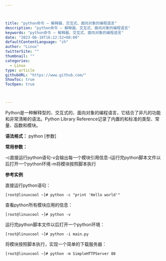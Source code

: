 ```yaml
---



title: "python命令 – 解释器、交互式、面向对象的编程语言"
description: "python命令 – 解释器、交互式、面向对象的编程语言"
keywords: "python命令 – 解释器、交互式、面向对象的编程语言"
date: "2023-06-18T16:22:52+08:00"
defaultContentLanguage: "zh"
author: "Linux"
twitterSite: ""
thumbnail: ""
categories:
  - Linux
type: article
githubURL: "https://www.github.com/"
ShowToc: true
TocOpen: true



---
```


Python是一种解释型的、交互式的、面向对象的编程语言，它结合了非凡的功能和非常清晰的语法。Python Library Reference记录了内置的和标准的类型、常量、函数和模块。

**语法格式：** python [参数]

**常用参数：**

-c直接运行python语句-v会输出每一个模块引用信息-i运行完python脚本文件以后打开一个python环境-m将模块按照脚本执行

**参考实例**

直接运行python语句：

```
[root@linuxcool ~]# python -c "print 'Hello world'"
```

查看python所有模块应用的信息：

```
[root@linuxcool ~]# python -v
```

运行完python脚本文件以后打开一个python环境：

```
[root@linuxcool ~]# python -i main.py
```

将模块按照脚本执行，实现一个简单的下载服务器：

```
[root@linuxcool ~]# python -m SimpleHTTPServer 80
```